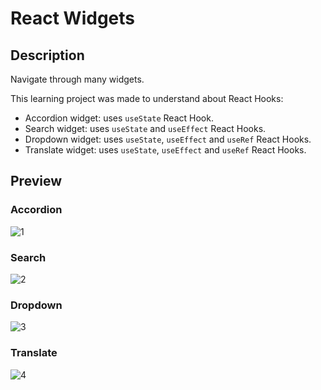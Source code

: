 # React Widgets

## Description
Navigate through many widgets.

This learning project was made to understand about React Hooks:
  - Accordion widget: uses `useState` React Hook.
  - Search widget: uses `useState` and `useEffect` React Hooks.
  - Dropdown widget: uses `useState`, `useEffect` and `useRef` React Hooks.
  - Translate widget: uses `useState`, `useEffect` and `useRef` React Hooks.

## Preview

### Accordion

![1](https://user-images.githubusercontent.com/87252241/179362469-ee445be6-0b9d-42d0-87c4-792610a3fe72.png)

### Search

![2](https://user-images.githubusercontent.com/87252241/179362470-82e0fa86-0335-449a-9136-bd4d6aad04f2.png)

### Dropdown

![3](https://user-images.githubusercontent.com/87252241/179362471-07c8dace-84b3-4193-8425-60a0fe96df4b.png)

### Translate

![4](https://user-images.githubusercontent.com/87252241/179362468-31067bd0-7b79-4d04-b36d-404280896b61.png)
